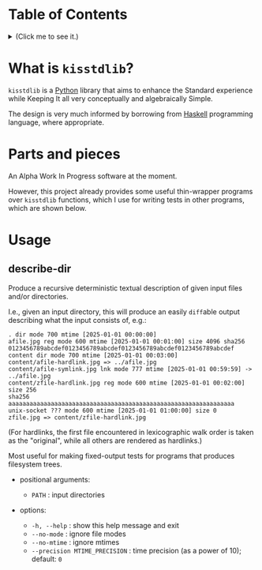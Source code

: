 # Table of Contents
<details><summary>(Click me to see it.)</summary>
<ul>
<li><a href="#what-is-kisstdlib" id="toc-what-is-kisstdlib">What is <code>kisstdlib</code>?</a></li>
<li><a href="#parts-and-pieces" id="toc-parts-and-pieces">Parts and pieces</a></li>
<li><a href="#usage" id="toc-usage">Usage</a>
<ul>
<li><a href="#describe-dir" id="toc-describe-dir">describe-dir</a></li>
</ul></li>
</ul>
</details>

# What is `kisstdlib`?

`kisstdlib` is a [Python](https://www.python.org/) library that aims to enhance the Standard experience while Keeping It all very conceptually and algebraically Simple.

The design is very much informed by borrowing from [Haskell](https://www.haskell.org/) programming language, where appropriate.

# <span id="pieces"/>Parts and pieces

An Alpha Work In Progress software at the moment.

However, this project already provides some useful thin-wrapper programs over `kisstdlib` functions, which I use for writing tests in other programs, which are shown below.

# Usage

## describe-dir

Produce a recursive deterministic textual description of given input files
and/or directories.

I.e., given an input directory, this will produce an easily `diff`able output
describing what the input consists of, e.g.:

```
. dir mode 700 mtime [2025-01-01 00:00:00]
afile.jpg reg mode 600 mtime [2025-01-01 00:01:00] size 4096 sha256
0123456789abcdef0123456789abcdef0123456789abcdef0123456789abcdef
content dir mode 700 mtime [2025-01-01 00:03:00]
content/afile-hardlink.jpg => ../afile.jpg
content/afile-symlink.jpg lnk mode 777 mtime [2025-01-01 00:59:59] ->
../afile.jpg
content/zfile-hardlink.jpg reg mode 600 mtime [2025-01-01 00:02:00] size 256
sha256 aaaaaaaaaaaaaaaaaaaaaaaaaaaaaaaaaaaaaaaaaaaaaaaaaaaaaaaaaaaaaaaa
unix-socket ??? mode 600 mtime [2025-01-01 01:00:00] size 0
zfile.jpg => content/zfile-hardlink.jpg
```

(For hardlinks, the first file encountered in lexicographic walk order is
taken as the "original", while all others are rendered as hardlinks.)

Most useful for making fixed-output tests for programs that produces
filesystem trees.

- positional arguments:
  - `PATH`
  : input directories

- options:
  - `-h, --help`
  : show this help message and exit
  - `--no-mode`
  : ignore file modes
  - `--no-mtime`
  : ignore mtimes
  - `--precision MTIME_PRECISION`
  : time precision (as a power of 10); default: `0`
